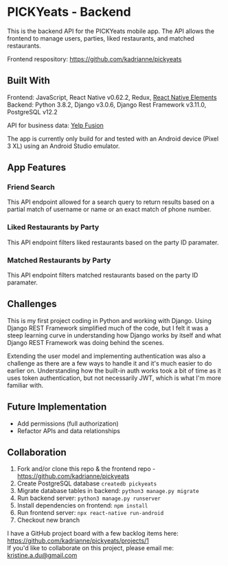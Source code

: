 # PICKYeats - Backend

This is the backend API for the PICKYeats mobile app. The API allows the frontend to manage users, parties, liked restaurants, and matched restaurants.

Frontend respository: https://github.com/kadrianne/pickyeats

## Built With
Frontend: JavaScript, React Native v0.62.2, Redux, [React Native Elements](https://react-native-elements.github.io/)<br>
Backend: Python 3.8.2, Django v3.0.6, Django Rest Framework v3.11.0, PostgreSQL v12.2

API for business data: [Yelp Fusion](https://www.yelp.com/fusion)

The app is currently only build for and tested with an Android device (Pixel 3 XL) using an Android Studio emulator.

## App Features

### Friend Search

This API endpoint allowed for a search query to return results based on a partial match of username or name or an exact match of phone number.

### Liked Restaurants by Party

This API endpoint filters liked restaurants based on the party ID paramater.

### Matched Restaurants by Party

This API endpoint filters matched restaurants based on the party ID paramater.

## Challenges

This is my first project coding in Python and working with Django. Using Django REST Framework simplified much of the code, but I felt it was a steep learning curve in understanding how Django works by itself and what Django REST Framework was doing behind the scenes.

Extending the user model and implementing authentication was also a challenge as there are a few ways to handle it and it's much easier to do earlier on. Understanding how the built-in auth works took a bit of time as it uses token authentication, but not necessarily JWT, which is what I'm more familiar with.

## Future Implementation

- Add permissions (full authorization)
- Refactor APIs and data relationships

## Collaboration

1. Fork and/or clone this repo & the frontend repo - https://github.com/kadrianne/pickyeats
2. Create PostgreSQL database `createdb pickyeats`
3. Migrate database tables in backend: `python3 manage.py migrate`
4. Run backend server: `python3 manage.py runserver`
5. Install dependencies on frontend: `npm install`
6. Run frontend server: `npx react-native run-android`
7. Checkout new branch
   
I have a GitHub project board with a few backlog items here: https://github.com/kadrianne/pickyeats/projects/1<br>
If you'd like to collaborate on this project, please email me: kristine.a.du@gmail.com
